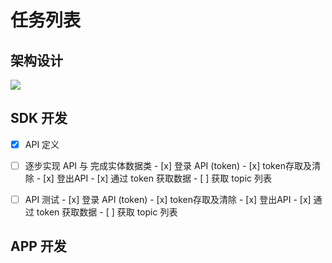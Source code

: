 # 任务列表

## 架构设计

![](https://ww2.sinaimg.cn/large/006tNc79ly1fcoclgo2rtj30cz076mxi.jpg)

## SDK 开发

- [x] API 定义
- [ ] 逐步实现 API 与 完成实体数据类
      - [x] 登录 API (token)
      - [x] token存取及清除
      - [x] 登出API
      - [x] 通过 token 获取数据
      - [ ] 获取 topic 列表
- [ ] API 测试
      - [x] 登录 API (token)
      - [x] token存取及清除
      - [x] 登出API
      - [x] 通过 token 获取数据
      - [ ] 获取 topic 列表




## APP 开发

